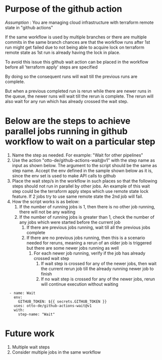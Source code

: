 # Purpose of the github action

_Assumption_ : You are managing cloud infrastructure with terraform remote state in "github actions"

If the same workflow is used by multiple branches or there are multiple commits in the same branch chances are that 
the workflow runs after 1st run might get failed due to not being able to acquire lock on terraform remote state as
1st run is already having the lock in place.

To avoid this issue this github wait action can be placed in the workflow before all 'terraform apply' steps are specified

By doing so the consequent runs will wait till the previous runs are complete.

But when a previous completed run is rerun while there are newer runs in the queue, the newer runs will wait till the rerun is complete.
The rerun will also wait for any run which has already crossed the wait step.  

# Below are the steps to achieve parallel jobs running in github workflow to wait on a particular step

1. Name the step as needed. For example: "Wait for other pipelines"
2. Use the action "otto-de/github-actions-wait@v1" with the step name as input as shown below. 
The argument to the script should be the same as step name.
Accept the env defined in the sample shown below as it is, since the env set is used to make API calls to github
3. Place the wait step/s in the workflow in such places so that the following steps should not run in parallel by other jobs.
   An example of this wait step could be the terraform apply steps which use remote state lock feature. If 2 jobs try to use same remote state the 2nd job will fail. 
4. How the script works is as below:
   1. If the number of running jobs is 1, then there is no other job running, there will not be any waiting
   2. If the number of running jobs is greater than 1, check the number of any jobs which were started before the current job
      1. If there are previous jobs running, wait till all the previous jobs complete
      2. If there are no previous jobs running, then this is a scenario needed for reruns, meaning a rerun of an older job is triggered but there are some newer jobs running as well
         1. For each newer job running, verify if the job has already crossed wait step
            1. If wait step is crossed for any of the newer jobs, then wait the current rerun job till the already running newer job to finish 
            2. If no wait step is crossed for any of the newer jobs, rerun will continue execution without waiting
           
```
  - name: Wait
    env:
      GITHUB_TOKEN: ${{ secrets.GITHUB_TOKEN }}
    uses: otto-de/github-actions-wait@v1
    with:
      step-name: "Wait"
``` 

# Future work

1. Multiple wait steps
2. Consider multiple jobs in the same workflow
